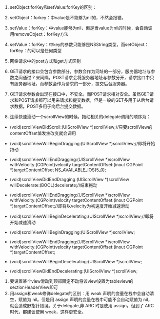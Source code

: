 1. setObject:forKey和setValue:forKey的区别：

  1. setObject：forkey：中value是不能够为nil的，不然会报错。

  2. setValue：forKey：中value能够为nil，但是当value为nil的时候，会自动调用removeObject：forKey方法

  3. setValue：forKey：中key的参数只能够是NSString类型，而setObject：forKey：的可以是任何类型



1. 网络请求中的post方式和get方式区别

  1. GET请求的接口会包含参数部分，参数会作为网址的一部分，服务器地址与参数之间通过 ? 来间隔。POST请求会将服务器地址与参数分开，请求接口中只有服务器地址，而参数会作为请求的一部分，提交后台服务器。

  2. GET请求参数会出现在接口中，不安全。而POST请求相对安全。虽然GET请求和POST请求都可以用来请求和提交数据，但是一般的GET多用于从后台请求数据，POST多用于向后台提交数据。



1. 连续快速滚动一个scrollView的时候，拖动相关的delegate调用的顺序为：

  * \(void\)scrollViewDidScroll:\(UIScrollView \*\)scrollView;\/\/只要scrollView的contentOffset值发生改变就会调用

  * \(void\)scrollViewWillBeginDragging:\(UIScrollView \*\)scrollView;\/\/即将开始拖动

  * \(void\)scrollViewWillEndDragging:\(UIScrollView \*\)scrollView withVelocity:\(CGPoint\)velocity targetContentOffset:\(inout CGPoint \*\)targetContentOffset NS\_AVAILABLE\_IOS\(5\_0\);

  * \(void\)scrollViewDidEndDragging:\(UIScrollView \*\)scrollView willDecelerate:\(BOOL\)decelerate;\/\/结束拖动

  * \(void\)scrollViewWillEndDragging:\(UIScrollView \*\)scrollView withVelocity:\(CGPoint\)velocity targetContentOffset:\(inout CGPoint \*\)targetContentOffset;\/\/即将以velocity为初速度开始减速滑动

  * \(void\)scrollViewWillBeginDecelerating:\(UIScrollView \*\)scrollView;\/\/即将开始减速滑动

  * \(void\)scrollViewWillBeginDragging:\(UIScrollView \*\)scrollView;

  * \(void\)scrollViewWillEndDragging:\(UIScrollView \*\)scrollView withVelocity:\(CGPoint\)velocity targetContentOffset:\(inout CGPoint \*\)targetContentOffset;

  * \(void\)scrollViewWillBeginDecelerating:\(UIScrollView \*\)scrollView;

  * \(void\)scrollViewDidEndDecelerating:\(UIScrollView \*\)scrollView;



1. 要设置某个view滑动到顶部固定不动将该view设置为tableview的sectionHeaderView即可
2. 用assign和weak修饰delegate的区别：用 weak 声明的变量在栈中会自动清空，赋值为 nil。但是用 assign 声明的变量在栈中可能不会自动赋值为 nil，就会造成野指针错误。关于delegate,非 ARC 时是使用 assign，但到了 ARC 时代，都建议使用 weak，这样更安全。


